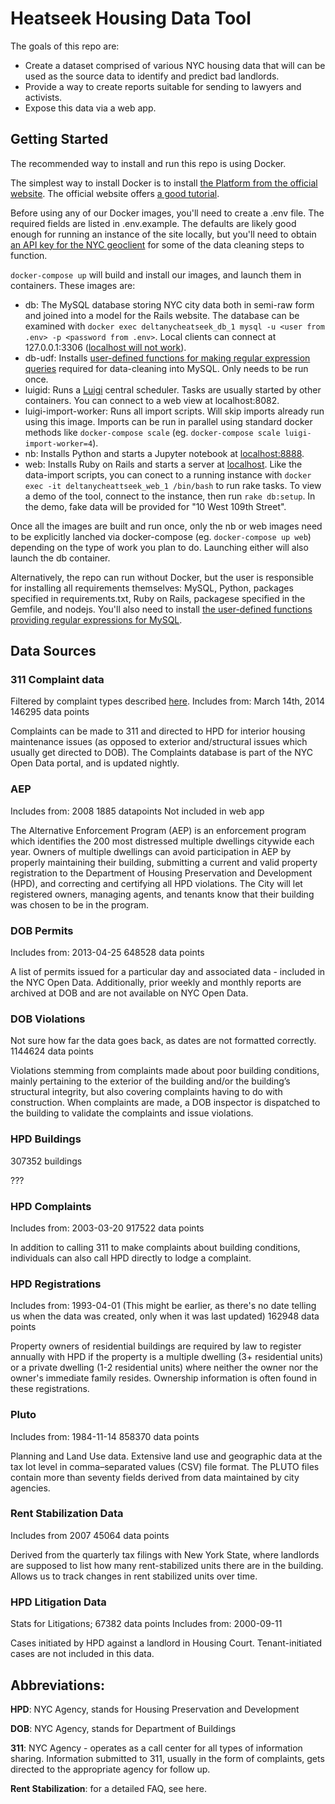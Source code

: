 # Heatseek Housing Data Tool

The goals of this repo are:

* Create a dataset comprised of various NYC housing data that will can be used
as the source data to identify and predict bad landlords.
* Provide a way to create reports suitable for sending to lawyers and activists.
* Expose this data via a web app.

## Getting Started

The recommended way to install and run this repo is using Docker.

The simplest way to install Docker is to install [the Platform from the official website](https://www.docker.com/products/docker). The official website offers [a good tutorial](https://docs.docker.com/engine/getstarted/).

Before using any of our Docker images, you'll need to create a .env file. The required fields are listed in .env.example. The defaults are likely good enough for running an instance of the site locally, but you'll need to obtain [an API key for the NYC geoclient](https://developer.cityofnewyork.us/api/geoclient-api) for some of the data cleaning steps to function.

`docker-compose up` will build and install our images, and launch them in containers.  These images are:

* db: The MySQL database storing NYC city data both in semi-raw form and joined into a model for the Rails website. The database can be examined with `docker exec deltanycheatseek_db_1 mysql -u <user from .env> -p <password from .env>`. Local clients can connect at 127.0.0.1:3306 ([localhost will not work](http://stackoverflow.com/a/32361238/103315)).
* db-udf: Installs [user-defined functions for making regular expression queries](https://github.com/mysqludf/lib_mysqludf_preg) required for data-cleaning into MySQL. Only needs to be run once.
* luigid: Runs a [Luigi](http://luigi.readthedocs.io) central scheduler. Tasks are usually started by other containers. You can connect to a web view at localhost:8082.
* luigi-import-worker: Runs all import scripts. Will skip imports already run using this image. Imports can be run in parallel using standard docker methods like `docker-compose scale` (eg. `docker-compose scale luigi-import-worker=4`).
* nb: Installs Python and starts a Jupyter notebook at [localhost:8888](http://localhost:8888).
* web: Installs Ruby on Rails and starts a server at [localhost](http://localhost). Like the data-import scripts, you can conect to a running instance with `docker exec -it deltanycheattseek_web_1 /bin/bash` to run rake tasks. To view a demo of the tool, connect to the instance, then run `rake db:setup`. In the demo, fake data will be provided for "10 West 109th Street".

Once all the images are built and run once, only the nb or web images need to be explicitly lanched via docker-compose (eg. `docker-compose up web`) depending on the type of work you plan to do. Launching either will also launch the db container.

Alternatively, the repo can run without Docker, but the user is responsible for installing all requirements themselves: MySQL, Python, packages specified in requirements.txt, Ruby on Rails, packagese specified in the Gemfile, and nodejs. You'll also need to install [the user-defined functions providing regular expressions for MySQL](https://github.com/mysqludf/lib_mysqludf_preg/blob/testing/INSTALL).

## Data Sources

### 311 Complaint data

Filtered by complaint types described [here](https://docs.google.com/spreadsheets/d/1hJIRu1Ku2pgaKfbFjXLEzN2jNH9rYmUtjpLZZHbfe80/edit).
Includes from: March 14th, 2014
146295 data points

Complaints can be made to 311 and directed to HPD for interior housing maintenance issues (as opposed to exterior and/structural issues which usually get directed to DOB). The Complaints database is part of the NYC Open Data portal, and is updated nightly.


### AEP

Includes from: 2008
1885 datapoints
Not included in web app

The Alternative Enforcement Program (AEP) is an enforcement program which identifies the 200 most distressed multiple dwellings citywide each year. Owners of multiple dwellings can avoid participation in AEP by properly maintaining their building, submitting a current and valid property registration to the Department of Housing Preservation and Development (HPD), and correcting and certifying all HPD violations. The City will let registered owners, managing agents, and tenants know that their building was chosen to be in the program.


### DOB Permits

Includes from: 2013-04-25
648528 data points

A list of permits issued for a particular day and associated data - included in the NYC Open Data. Additionally, prior weekly and monthly reports are archived at DOB and are not available on NYC Open Data.


### DOB Violations

Not sure how far the data goes back, as dates are not formatted correctly.
1144624 data points

Violations stemming from complaints made about poor building conditions, mainly pertaining to the exterior of the building and/or the building’s structural integrity, but also covering complaints having to do with construction. When complaints are made, a DOB inspector is dispatched to the building to validate the complaints and issue violations.


### HPD Buildings

307352 buildings

???

### HPD Complaints

Includes from: 2003-03-20
917522 data points

In addition to calling 311 to make complaints about building conditions, individuals can also call HPD directly to lodge a complaint.

### HPD Registrations

Includes from: 1993-04-01 (This might be earlier, as there's no date telling us when the data was created, only when it was last updated)
162948 data points

Property owners of residential buildings are required by law to register annually with HPD if the property is a multiple dwelling (3+ residential units) or a private dwelling (1-2 residential units) where neither the owner nor the owner's immediate family resides. Ownership information is often found in these registrations.

### Pluto

Includes from: 1984-11-14
858370 data points

Planning and Land Use data. Extensive land use and geographic data at the tax lot level in comma–separated values (CSV) file format. The PLUTO files contain more than seventy fields derived from data maintained by city agencies.

### Rent Stabilization Data

Includes from 2007
45064 data points

Derived from the quarterly tax filings with New York State, where landlords are supposed to list how many rent-stabilized units there are in the building. Allows us to track changes in rent stabilized units over time.

### HPD Litigation Data

Stats for Litigations;
67382 data points
Includes from: 2000-09-11

Cases initiated by HPD against a landlord in Housing Court. Tenant-initiated cases are not included in this data.

## Abbreviations:

**HPD**: NYC Agency, stands for Housing Preservation and Development

**DOB**: NYC Agency, stands for Department of Buildings

**311**: NYC Agency - operates as a call center for all types of information sharing. Information submitted to 311, usually in the form of complaints, gets directed to the appropriate agency for follow up.

**Rent Stabilization**: for a detailed FAQ, see here.
